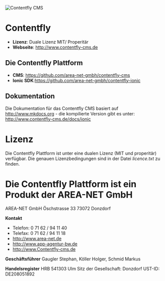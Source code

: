 ![Contentfly CMS](https://www.contentfly-cms.de/file/get/7d937604-23e2-11e8-b76e-00ac10d52400)

# Contentfly
- **Lizenz**: Duale Lizenz MIT/ Properitär
- **Webseite**: http://www.contentfly-cms.de

## Die Contentfly Plattform

- **CMS**: https://github.com/area-net-gmbh/contentfly-cms
- **Ionic SDK**:<https://github.com/area-net-gmbh/contentfly-ionic>

## Dokumentation

Die Dokumentation für das Contentfly CMS basiert auf http://www.mkdocs.org - die kompilierte Version gibt es unter: http://www.contentfly-cms.de/docs/ionic

# Lizenz

Die Contentfly Plattform ist unter eine dualen Lizenz (MIT und properitär) verfügbar. Die genauen Lizenzbedingungen sind in der Datei _licence.txt_ zu finden.

# Die Contentfly Plattform ist ein Produkt der AREA-NET GmbH

AREA-NET GmbH
Öschstrasse 33
73072 Donzdorf

**Kontakt**

- Telefon: 0 71 62 / 94 11 40
- Telefax: 0 71 62 / 94 11 18
- http://www.area-net.de
- http://www.app-agentur-bw.de
- http://www.Contentfly-cms.de


**Geschäftsführer**
Gaugler Stephan, Köller Holger, Schmid Markus

**Handelsregister**
HRB 541303 Ulm
Sitz der Gesellschaft: Donzdorf
UST-ID: DE208051892





